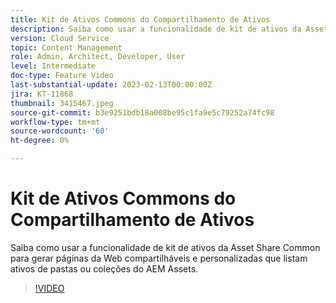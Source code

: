 ```yaml
---
title: Kit de Ativos Commons do Compartilhamento de Ativos
description: Saiba como usar a funcionalidade de kit de ativos da Asset Share Common para gerar páginas da Web compartilháveis e personalizadas que listam ativos de pastas ou coleções do AEM Assets.
version: Cloud Service
topic: Content Management
role: Admin, Architect, Developer, User
level: Intermediate
doc-type: Feature Video
last-substantial-update: 2023-02-13T00:00:00Z
jira: KT-11868
thumbnail: 3415467.jpeg
source-git-commit: b3e9251bdb18a008be95c1fa9e5c79252a74fc98
workflow-type: tm+mt
source-wordcount: '60'
ht-degree: 0%

---
```



# Kit de Ativos Commons do Compartilhamento de Ativos

Saiba como usar a funcionalidade de kit de ativos da Asset Share Common para gerar páginas da Web compartilháveis e personalizadas que listam ativos de pastas ou coleções do AEM Assets.

>[!VIDEO](https://video.tv.adobe.com/v/3415467?quality=12&learn=on)
